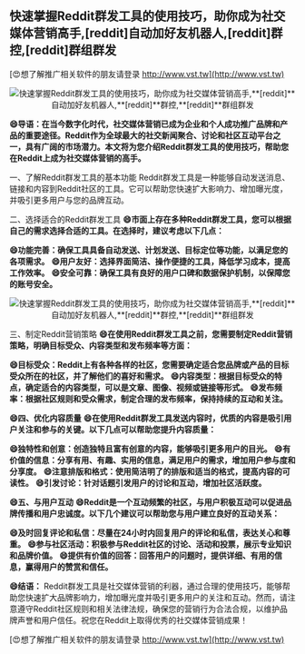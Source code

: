 ## **快速掌握Reddit群发工具的使用技巧，助你成为社交媒体营销高手,**[reddit]**自动加好友机器人,**[reddit]**群控,**[reddit]**群组群发**

[😍想了解推广相关软件的朋友请登录 http://www.vst.tw](http://www.vst.tw)

 <center><img src="https://vst.tw/MP4/tuiguang/png/3.png" alt="快速掌握Reddit群发工具的使用技巧，助你成为社交媒体营销高手,**[reddit]**自动加好友机器人,**[reddit]**群控,**[reddit]**群组群发"></center>

**😄导语：在当今数字化时代，社交媒体营销已成为企业和个人成功推广品牌和产品的重要途径。Reddit作为全球最大的社交新闻聚合、讨论和社区互动平台之一，具有广阔的市场潜力。本文将为您介绍Reddit群发工具的使用技巧，帮助您在Reddit上成为社交媒体营销的高手。**

一、了解Reddit群发工具的基本功能
Reddit群发工具是一种能够自动发送消息、链接和内容到Reddit社区的工具。它可以帮助您快速扩大影响力、增加曝光度，并吸引更多用户与您的品牌互动。

二、选择适合的Reddit群发工具
**😄市面上存在多种Reddit群发工具，您可以根据自己的需求选择合适的工具。在选择时，建议考虑以下几点：**

**😄功能完善：确保工具具备自动发送、计划发送、目标定位等功能，以满足您的各项需求。**
**😄用户友好：选择界面简洁、操作便捷的工具，降低学习成本，提高工作效率。**
**😄安全可靠：确保工具有良好的用户口碑和数据保护机制，以保障您的账号安全。**

 <center><img src="https://vst.tw/MP4/tuiguang/png/3.png" alt="快速掌握Reddit群发工具的使用技巧，助你成为社交媒体营销高手,**[reddit]**自动加好友机器人,**[reddit]**群控,**[reddit]**群组群发"></center>

三、制定Reddit营销策略
**😄在使用Reddit群发工具之前，您需要制定Reddit营销策略，明确目标受众、内容类型和发布频率等方面：**

**😄目标受众：Reddit上有各种各样的社区，您需要确定适合您品牌或产品的目标受众所在的社区，并了解他们的喜好和需求。**
**😄内容类型：根据目标受众的特点，确定适合的内容类型，可以是文章、图像、视频或链接等形式。**
**😄发布频率：根据社区规则和受众需求，制定合理的发布频率，保持持续的互动和关注。**

**😄四、优化内容质量**
**😄在使用Reddit群发工具发送内容时，优质的内容是吸引用户关注和参与的关键。以下几点可以帮助您提升内容质量：**

**😄独特性和创意：创造独特且富有创意的内容，能够吸引更多用户的目光。**
**😄有价值的信息：分享有用、有趣、实用的信息，满足用户的需求，增加用户参与度和分享度。**
**😄注意排版和格式：使用简洁明了的排版和适当的格式，提高内容的可读性。**
**😄引发讨论：针对话题引发用户的讨论和互动，增加社区活跃度。**

**😄五、与用户互动**
**😄Reddit是一个互动频繁的社区，与用户积极互动可以促进品牌传播和用户忠诚度。以下几个建议可以帮助您与用户建立良好的互动关系：**

**😄及时回复评论和私信：尽量在24小时内回复用户的评论和私信，表达关心和尊重。**
**😄参与社区活动：积极参与Reddit社区的讨论、活动和投票，展示专业知识和品牌价值。**
**😄提供有价值的回答：回答用户的问题时，提供详细、有用的信息，赢得用户的赞赏和信任。**

**😄结语：**
Reddit群发工具是社交媒体营销的利器，通过合理的使用技巧，能够帮助您快速扩大品牌影响力，增加曝光度并吸引更多用户的关注和互动。然而，请注意遵守Reddit社区规则和相关法律法规，确保您的营销行为合法合规，以维护品牌声誉和用户信任。祝您在Reddit上取得优秀的社交媒体营销成果！

[😍想了解推广相关软件的朋友请登录 http://www.vst.tw](http://www.vst.tw)



